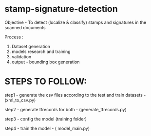 # stamp-signature-detection
Objective - To detect (localize &amp; classify) stamps and signatures in the scanned documents 

Process :
1. Dataset generation
2. models research and training
3. validation
4. output - bounding box generation


# STEPS TO FOLLOW:

step1 - generate the csv files according to the test and train datasets - (xml_to_csv.py)

step2 - generate tfrecords for both - (generate_tfrecords.py)

step3 - config the model (training folder)

step4 - train the model - ( model_main.py)


